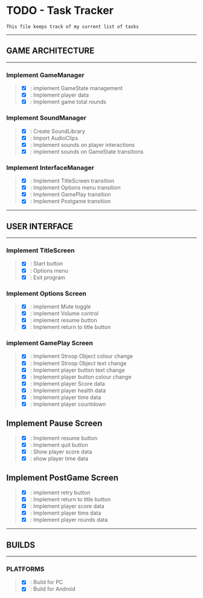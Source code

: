 # TODO - Task Tracker
    This file keeps track of my current list of tasks
---
## GAME ARCHITECTURE
---

### Implement GameManager 
> - [x] : implement GameState management
> - [x] : Implement player data
> - [x] : Implement game total rounds

### Implement SoundManager
> - [x] : Create SoundLibrary
> - [x] : Import AudioClips
> - [x] : Implement sounds on player interactions
> - [x] : implement sounds on GameState transitions

### Implement InterfaceManager
> - [x] : Implement TitleScreen transition
> - [x] : Implement Options menu transition
> - [x] : Implement GamePlay transition
> - [x] : Implement Postgame transition

---
## USER INTERFACE
---

### Implement TitleScreen
> - [x] : Start button
> - [x] : Options menu
> - [x] : Exit program

### Implement Options Screen 
> - [x] : implement Mute toggle
> - [x] : implement Volume control
> - [x] : implement resume button
> - [x] : Implement return to title button

### implement GamePlay Screen 
> - [x] : Implement Stroop Object colour change
> - [x] : Implement Stroop Object text change
> - [x] : Implement player button text change
> - [x] : Implement player button colour change
> - [x] : Implement player Score data
> - [x] : Implement player health data 
> - [x] : Implement player time data
> - [x] : Implement player countdown

## Implement Pause Screen 
> - [x] : Implement resume button
> - [x] : Implement quit button
> - [x] : Show player score data
> - [x] : show player time data

## Implement PostGame Screen
> - [x] : implement retry button
> - [x] : Implement return to title button
> - [x] : Implement player score data
> - [x] : Implement player time data
> - [x] : Implement player rounds data 

---
## BUILDS
---

### PLATFORMS
> - [x] : Build for PC
> - [x] : Build for Android